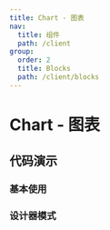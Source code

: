 ```yaml
---
title: Chart - 图表
nav:
  title: 组件 
  path: /client 
group:
  order: 2
  title: Blocks 
  path: /client/blocks
---
```


# Chart - 图表

## 代码演示

### 基本使用

### 设计器模式

